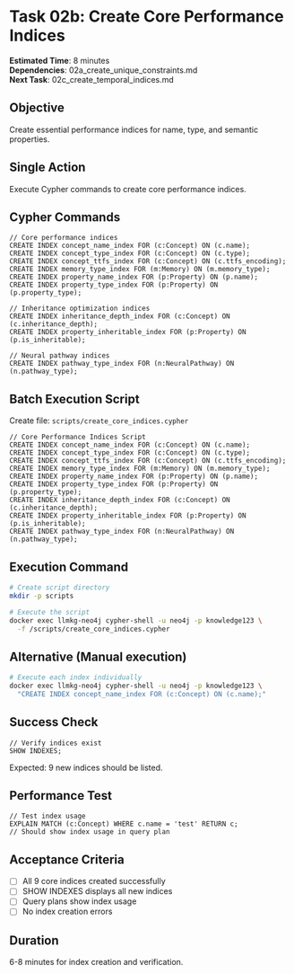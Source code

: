 # Task 02b: Create Core Performance Indices

**Estimated Time**: 8 minutes  
**Dependencies**: 02a_create_unique_constraints.md  
**Next Task**: 02c_create_temporal_indices.md  

## Objective
Create essential performance indices for name, type, and semantic properties.

## Single Action
Execute Cypher commands to create core performance indices.

## Cypher Commands
```cypher
// Core performance indices
CREATE INDEX concept_name_index FOR (c:Concept) ON (c.name);
CREATE INDEX concept_type_index FOR (c:Concept) ON (c.type);
CREATE INDEX concept_ttfs_index FOR (c:Concept) ON (c.ttfs_encoding);
CREATE INDEX memory_type_index FOR (m:Memory) ON (m.memory_type);
CREATE INDEX property_name_index FOR (p:Property) ON (p.name);
CREATE INDEX property_type_index FOR (p:Property) ON (p.property_type);

// Inheritance optimization indices
CREATE INDEX inheritance_depth_index FOR (c:Concept) ON (c.inheritance_depth);
CREATE INDEX property_inheritable_index FOR (p:Property) ON (p.is_inheritable);

// Neural pathway indices
CREATE INDEX pathway_type_index FOR (n:NeuralPathway) ON (n.pathway_type);
```

## Batch Execution Script
Create file: `scripts/create_core_indices.cypher`
```cypher
// Core Performance Indices Script
CREATE INDEX concept_name_index FOR (c:Concept) ON (c.name);
CREATE INDEX concept_type_index FOR (c:Concept) ON (c.type);
CREATE INDEX concept_ttfs_index FOR (c:Concept) ON (c.ttfs_encoding);
CREATE INDEX memory_type_index FOR (m:Memory) ON (m.memory_type);
CREATE INDEX property_name_index FOR (p:Property) ON (p.name);
CREATE INDEX property_type_index FOR (p:Property) ON (p.property_type);
CREATE INDEX inheritance_depth_index FOR (c:Concept) ON (c.inheritance_depth);
CREATE INDEX property_inheritable_index FOR (p:Property) ON (p.is_inheritable);
CREATE INDEX pathway_type_index FOR (n:NeuralPathway) ON (n.pathway_type);
```

## Execution Command
```bash
# Create script directory
mkdir -p scripts

# Execute the script
docker exec llmkg-neo4j cypher-shell -u neo4j -p knowledge123 \
  -f /scripts/create_core_indices.cypher
```

## Alternative (Manual execution)
```bash
# Execute each index individually
docker exec llmkg-neo4j cypher-shell -u neo4j -p knowledge123 \
  "CREATE INDEX concept_name_index FOR (c:Concept) ON (c.name);"
```

## Success Check
```cypher
// Verify indices exist
SHOW INDEXES;
```

Expected: 9 new indices should be listed.

## Performance Test
```cypher
// Test index usage
EXPLAIN MATCH (c:Concept) WHERE c.name = 'test' RETURN c;
// Should show index usage in query plan
```

## Acceptance Criteria
- [ ] All 9 core indices created successfully
- [ ] SHOW INDEXES displays all new indices
- [ ] Query plans show index usage
- [ ] No index creation errors

## Duration
6-8 minutes for index creation and verification.